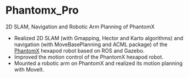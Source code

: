 # Phantomx_Pro
2D SLAM, Navigation and Robotic Arm Planning of PhantomX

- Realized 2D SLAM (with Gmapping, Hector and Karto algorithms) and navigation (with MoveBasePlanning and ACML package) of the [PhantomX](https://github.com/HumaRobotics/phantomx_gazebo) hexapod robot based on ROS and Gazebo.
- Improved the motion control of the PhantomX hexapod robot.
- Mounted a robotic arm on PhantomX and realized its motion planning with MoveIt.
